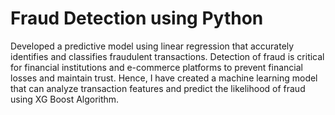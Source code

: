 # Fraud Detection using Python
Developed a predictive model using linear regression that accurately identifies and classifies fraudulent transactions. Detection of fraud is critical for financial institutions and e-commerce platforms to prevent financial losses and maintain trust. 
Hence, I have created a machine learning model that can analyze transaction features and predict the likelihood of fraud using XG Boost Algorithm.
